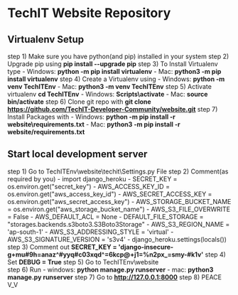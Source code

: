 # TechIT Website Repository
## Virtualenv Setup
step 1) Make sure you have python(and pip) installed in your system
step 2) Upgrade pip using **pip install --upgrade pip**
step 3) To Install Virtualenv type
        - Windows: **python -m pip install virtualenv**
        - Mac: **python3 -m pip install virtualenv**
step 4) Create a Virtualenv using
        - Windows: **python -m venv TechITEnv**
        - Mac: **python3 -m venv TechITEnv**
step 5) Activate virtualenv
        **cd TechITEnv**
        - Windows: **Scripts\activate**
        - Mac: **source bin/activate**
step 6) Clone git repo with **git clone https://github.com/TechIT-Developer-Community/website.git**
step 7) Install Packages with
        - Windows: **python -m pip install -r website\requirements.txt**
        - Mac: **python3 -m pip install -r website/requirements.txt**

## Start local development server
step 1) Go to TechITEnv\website\techit\Settings.py File
step 2) Comment(as required by you)
        - import django_heroku
        - SECRET_KEY = os.environ.get("secret_key")
        - AWS_ACCESS_KEY_ID = os.environ.get("aws_access_key_id")
        - AWS_SECRET_ACCESS_KEY = os.environ.get("aws_secret_access_key")
        - AWS_STORAGE_BUCKET_NAME = os.environ.get("aws_storage_bucket_name")
        - AWS_S3_FILE_OVERWRITE = False
        - AWS_DEFAULT_ACL = None
        - DEFAULT_FILE_STORAGE = "storages.backends.s3boto3.S3Boto3Storage"
        - AWS_S3_REGION_NAME = 'ap-south-1'
        - AWS_S3_ADDRESSING_STYLE = 'virtual'
        - AWS_S3_SIGNATURE_VERSION = 's3v4'
        - django_heroku.settings(locals())
step 3) Comment out **SECRET_KEY = 'django-insecure-g+mu#9h=anaz^#yyq#c03xqd^=6kcp@+j1=%n2px_=smy-#k1v'**
step 4) Set **DEBUG = True**
step 5) Go to TechITEnv\website\
step 6) Run 
        - windows: **python manage.py runserver**
        - mac: **python3 manage.py runserver**
step 7) Go to **http://127.0.0.1:8000**
step 8) PEACE V_V
